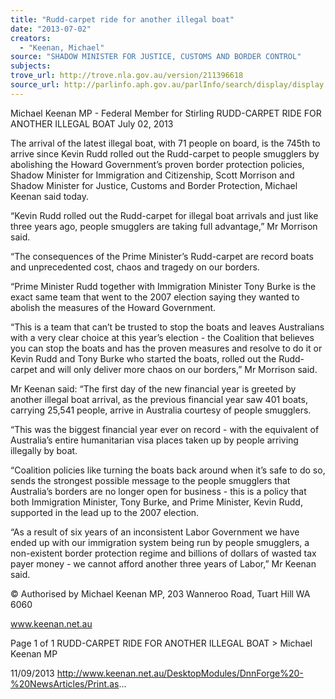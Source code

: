 ```yaml
---
title: "Rudd-carpet ride for another illegal boat"
date: "2013-07-02"
creators:
  - "Keenan, Michael"
source: "SHADOW MINISTER FOR JUSTICE, CUSTOMS AND BORDER CONTROL"
subjects:
trove_url: http://trove.nla.gov.au/version/211396618
source_url: http://parlinfo.aph.gov.au/parlInfo/search/display/display.w3p;query=Id%3A%22media/pressrel/2719320%22
---
```


 Michael Keenan MP - Federal Member for  Stirling RUDD-CARPET RIDE FOR ANOTHER  ILLEGAL BOAT  July 02, 2013

 The arrival of the latest illegal boat, with 71 people on board, is the 745th to arrive since Kevin Rudd rolled out the Rudd-carpet to people smugglers by abolishing the Howard Government’s proven border protection policies, Shadow Minister  for Immigration and Citizenship, Scott Morrison and Shadow Minister for Justice, Customs and Border Protection, Michael Keenan said today.

 “Kevin Rudd rolled out the Rudd-carpet for illegal boat arrivals and just like three years ago, people smugglers are taking full advantage,” Mr Morrison said.

 “The consequences of the Prime Minister’s Rudd-carpet are record boats and unprecedented cost, chaos and tragedy on our borders.

 “Prime Minister Rudd together with Immigration Minister Tony Burke is the exact same team that went to the 2007 election saying they wanted to abolish the measures of the Howard Government.

 “This is a team that can’t be trusted to stop the boats and leaves Australians with a very clear choice at this year’s election  - the Coalition that believes you can stop the boats and has the proven measures and resolve to do it or Kevin Rudd and Tony  Burke  who  started  the  boats,  rolled  out  the  Rudd-carpet  and  will  only  deliver  more  chaos  on  our  borders,”  Mr  Morrison said.

 Mr Keenan said: “The first day of the new financial year is greeted by another illegal boat arrival, as the previous financial year saw 401 boats, carrying 25,541 people, arrive in Australia courtesy of people smugglers.

 “This  was  the  biggest  financial  year  ever  on  record  - with  the  equivalent  of  Australia’s  entire  humanitarian  visa  places   taken up by people arriving illegally by boat.

 “Coalition policies like turning the boats back around when it’s safe to do so, sends the strongest possible message to the  people smugglers that Australia’s borders are no longer open for business - this is a policy that both Immigration Minister,  Tony Burke, and Prime Minister, Kevin Rudd, supported in the lead up to the 2007 election.

 “As a result of six years of an inconsistent Labor Government we have ended up with our immigration system being run by people smugglers, a non-existent border protection regime and billions of dollars of wasted tax payer money - we cannot  afford another three years of Labor,” Mr Keenan said.

 © Authorised by Michael Keenan MP, 203 Wanneroo Road, Tuart Hill WA 6060

 www.keenan.net.au

 Page 1 of 1 RUDD-CARPET RIDE FOR ANOTHER ILLEGAL BOAT > Michael Keenan MP

 11/09/2013 http://www.keenan.net.au/DesktopModules/DnnForge%20-%20NewsArticles/Print.as...


